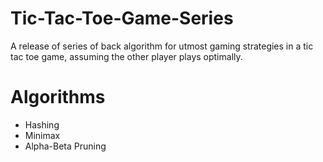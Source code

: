 # Tic-Tac-Toe-Game-Series
A release of  series of back algorithm for utmost gaming strategies in a tic tac toe game, assuming the other player plays optimally.
# Algorithms
- Hashing
- Minimax
- Alpha-Beta Pruning 
